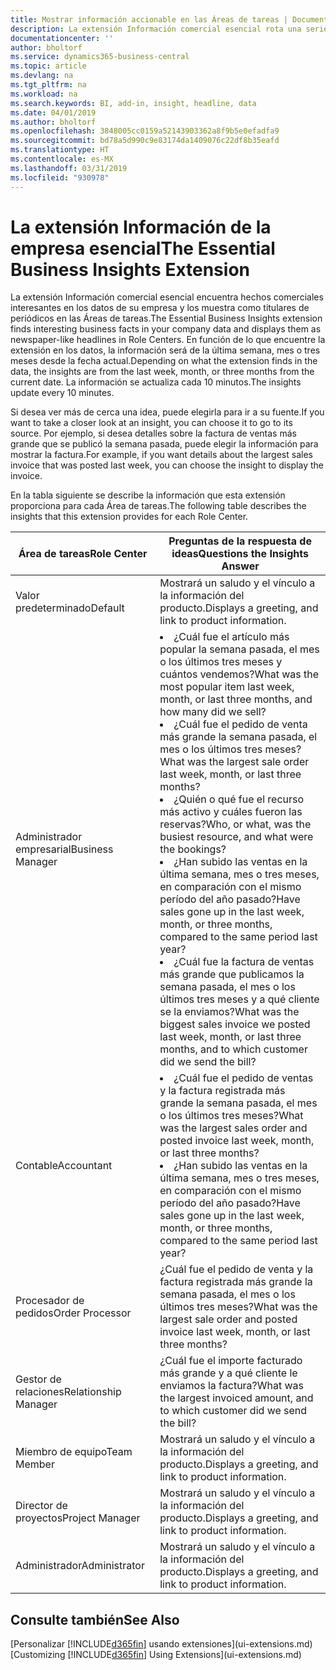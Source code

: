```yaml
---
title: Mostrar información accionable en las Áreas de tareas | Documentos de Microsoft
description: La extensión Información comercial esencial rota una serie de informaciones comerciales en las Áreas de tareas.
documentationcenter: ''
author: bholtorf
ms.service: dynamics365-business-central
ms.topic: article
ms.devlang: na
ms.tgt_pltfrm: na
ms.workload: na
ms.search.keywords: BI, add-in, insight, headline, data
ms.date: 04/01/2019
ms.author: bholtorf
ms.openlocfilehash: 3848005cc0159a52143903362a8f9b5e0efadfa9
ms.sourcegitcommit: bd78a5d990c9e83174da1409076c22df8b35eafd
ms.translationtype: HT
ms.contentlocale: es-MX
ms.lasthandoff: 03/31/2019
ms.locfileid: "930978"
---
```

# <a name="the-essential-business-insights-extension"></a><span data-ttu-id="73f30-103">La extensión Información de la empresa esencial</span><span class="sxs-lookup"><span data-stu-id="73f30-103">The Essential Business Insights Extension</span></span>
<span data-ttu-id="73f30-104">La extensión Información comercial esencial encuentra hechos comerciales interesantes en los datos de su empresa y los muestra como titulares de periódicos en las Áreas de tareas.</span><span class="sxs-lookup"><span data-stu-id="73f30-104">The Essential Business Insights extension finds interesting business facts in your company data and displays them as newspaper-like headlines in Role Centers.</span></span> <span data-ttu-id="73f30-105">En función de lo que encuentre la extensión en los datos, la información será de la última semana, mes o tres meses desde la fecha actual.</span><span class="sxs-lookup"><span data-stu-id="73f30-105">Depending on what the extension finds in the data, the insights are from the last week, month, or three months from the current date.</span></span> <span data-ttu-id="73f30-106">La información se actualiza cada 10 minutos.</span><span class="sxs-lookup"><span data-stu-id="73f30-106">The insights update every 10 minutes.</span></span>  

<span data-ttu-id="73f30-107">Si desea ver más de cerca una idea, puede elegirla para ir a su fuente.</span><span class="sxs-lookup"><span data-stu-id="73f30-107">If you want to take a closer look at an insight, you can choose it to go to its source.</span></span> <span data-ttu-id="73f30-108">Por ejemplo, si desea detalles sobre la factura de ventas más grande que se publicó la semana pasada, puede elegir la información para mostrar la factura.</span><span class="sxs-lookup"><span data-stu-id="73f30-108">For example, if you want details about the largest sales invoice that was posted last week, you can choose the insight to display the invoice.</span></span>

<span data-ttu-id="73f30-109">En la tabla siguiente se describe la información que esta extensión proporciona para cada Área de tareas.</span><span class="sxs-lookup"><span data-stu-id="73f30-109">The following table describes the insights that this extension provides for each Role Center.</span></span>

|<span data-ttu-id="73f30-110">Área de tareas</span><span class="sxs-lookup"><span data-stu-id="73f30-110">Role Center</span></span>|<span data-ttu-id="73f30-111">Preguntas de la respuesta de ideas</span><span class="sxs-lookup"><span data-stu-id="73f30-111">Questions the Insights Answer</span></span>|
|----|-----|
|<span data-ttu-id="73f30-112">Valor predeterminado</span><span class="sxs-lookup"><span data-stu-id="73f30-112">Default</span></span>|<span data-ttu-id="73f30-113">Mostrará un saludo y el vínculo a la información del producto.</span><span class="sxs-lookup"><span data-stu-id="73f30-113">Displays a greeting, and link to product information.</span></span>|
|<span data-ttu-id="73f30-114">Administrador empresarial</span><span class="sxs-lookup"><span data-stu-id="73f30-114">Business Manager</span></span>|<li> <span data-ttu-id="73f30-115">¿Cuál fue el artículo más popular la semana pasada, el mes o los últimos tres meses y cuántos vendemos?</span><span class="sxs-lookup"><span data-stu-id="73f30-115">What was the most popular item last week, month, or last three months, and how many did we sell?</span></span><br><li> <span data-ttu-id="73f30-116">¿Cuál fue el pedido de venta más grande la semana pasada, el mes o los últimos tres meses?</span><span class="sxs-lookup"><span data-stu-id="73f30-116">What was the largest sale order last week, month, or last three months?</span></span><br><li> <span data-ttu-id="73f30-117">¿Quién o qué fue el recurso más activo y cuáles fueron las reservas?</span><span class="sxs-lookup"><span data-stu-id="73f30-117">Who, or what, was the busiest resource, and what were the bookings?</span></span><br><li> <span data-ttu-id="73f30-118">¿Han subido las ventas en la última semana, mes o tres meses, en comparación con el mismo período del año pasado?</span><span class="sxs-lookup"><span data-stu-id="73f30-118">Have sales gone up in the last week, month, or three months, compared to the same period last year?</span></span><br><li> <span data-ttu-id="73f30-119">¿Cuál fue la factura de ventas más grande que publicamos la semana pasada, el mes o los últimos tres meses y a qué cliente se la enviamos?</span><span class="sxs-lookup"><span data-stu-id="73f30-119">What was the biggest sales invoice we posted last week, month, or last three months, and to which customer did we send the bill?</span></span></li> |
|<span data-ttu-id="73f30-120">Contable</span><span class="sxs-lookup"><span data-stu-id="73f30-120">Accountant</span></span>|<li> <span data-ttu-id="73f30-121">¿Cuál fue el pedido de ventas y la factura registrada más grande la semana pasada, el mes o los últimos tres meses?</span><span class="sxs-lookup"><span data-stu-id="73f30-121">What was the largest sales order and posted invoice last week, month, or last three months?</span></span><br><li> <span data-ttu-id="73f30-122">¿Han subido las ventas en la última semana, mes o tres meses, en comparación con el mismo período del año pasado?</span><span class="sxs-lookup"><span data-stu-id="73f30-122">Have sales gone up in the last week, month, or three months, compared to the same period last year?</span></span> |
|<span data-ttu-id="73f30-123">Procesador de pedidos</span><span class="sxs-lookup"><span data-stu-id="73f30-123">Order Processor</span></span>| <span data-ttu-id="73f30-124">¿Cuál fue el pedido de venta y la factura registrada más grande la semana pasada, el mes o los últimos tres meses?</span><span class="sxs-lookup"><span data-stu-id="73f30-124">What was the largest sale order and posted invoice last week, month, or last three months?</span></span>|
|<span data-ttu-id="73f30-125">Gestor de relaciones</span><span class="sxs-lookup"><span data-stu-id="73f30-125">Relationship Manager</span></span>| <span data-ttu-id="73f30-126">¿Cuál fue el importe facturado más grande y a qué cliente le enviamos la factura?</span><span class="sxs-lookup"><span data-stu-id="73f30-126">What was the largest invoiced amount, and to which customer did we send the bill?</span></span>|
|<span data-ttu-id="73f30-127">Miembro de equipo</span><span class="sxs-lookup"><span data-stu-id="73f30-127">Team Member</span></span>| <span data-ttu-id="73f30-128">Mostrará un saludo y el vínculo a la información del producto.</span><span class="sxs-lookup"><span data-stu-id="73f30-128">Displays a greeting, and link to product information.</span></span>|
|<span data-ttu-id="73f30-129">Director de proyectos</span><span class="sxs-lookup"><span data-stu-id="73f30-129">Project Manager</span></span>| <span data-ttu-id="73f30-130">Mostrará un saludo y el vínculo a la información del producto.</span><span class="sxs-lookup"><span data-stu-id="73f30-130">Displays a greeting, and link to product information.</span></span>|
|<span data-ttu-id="73f30-131">Administrador</span><span class="sxs-lookup"><span data-stu-id="73f30-131">Administrator</span></span>| <span data-ttu-id="73f30-132">Mostrará un saludo y el vínculo a la información del producto.</span><span class="sxs-lookup"><span data-stu-id="73f30-132">Displays a greeting, and link to product information.</span></span>|

## <a name="see-also"></a><span data-ttu-id="73f30-133">Consulte también</span><span class="sxs-lookup"><span data-stu-id="73f30-133">See Also</span></span>
<span data-ttu-id="73f30-134">[Personalizar [!INCLUDE[d365fin](includes/d365fin_md.md)] usando extensiones](ui-extensions.md)</span><span class="sxs-lookup"><span data-stu-id="73f30-134">[Customizing [!INCLUDE[d365fin](includes/d365fin_md.md)] Using Extensions](ui-extensions.md)</span></span>
